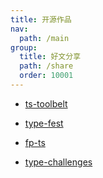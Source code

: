 ```yaml
---
title: 开源作品
nav:
  path: /main
group:
  title: 好文分享
  path: /share
  order: 10001
---
```


- [ts-toolbelt](https://github.com/millsp/ts-toolbelt)

- [type-fest](https://github.com/sindresorhus/type-fest)

- [fp-ts](https://github.com/gcanti/fp-ts)

- [type-challenges](https://github.com/type-challenges/type-challenges/)
